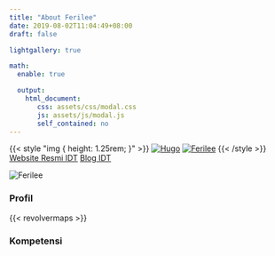 ```yaml
---
title: "About Ferilee"
date: 2019-08-02T11:04:49+08:00
draft: false

lightgallery: true

math:
  enable: true

  output:
    html_document:
       css: assets/css/modal.css
       js: assets/js/modal.js
       self_contained: no
---
```


{{< style "img { height: 1.25rem; }" >}}
[![Hugo](https://img.shields.io/badge/Hugo-%5E0.87.0-ff4088?style=flat-square&logo=hugo)](https://gohugo.io/)
[![Ferilee](https://img.shields.io/badge/hubungi%20ferilee-via%20telegram-blueviolet)](https://t.me/ferilee)
{{< /style >}}
[Website Resmi IDT](https://web-idt.netlify.app/)
[Blog IDT](https://website-idt.netlify.app/)

![Ferilee](/images/coverferilee.gif)

### Profil
{{< revolvermaps >}}

### Kompetensi

